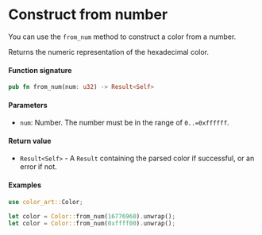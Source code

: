 # Construct from number

You can use the `from_num` method to construct a color from a number.

Returns the numeric representation of the hexadecimal color.

#### Function signature

```rust
pub fn from_num(num: u32) -> Result<Self>
```

#### Parameters

* `num`: Number. The number must be in the range of `0..=0xffffff`.

#### Return value

* `Result<Self>` - A `Result` containing the parsed color if successful, or an error if not.

#### Examples

```rust
use color_art::Color;

let color = Color::from_num(16776960).unwrap();
let color = Color::from_num(0xffff00).unwrap();
```
